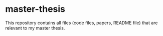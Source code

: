 # master-thesis
This repository contains all files (code files, papers, README file) that are relevant to my master thesis. 
